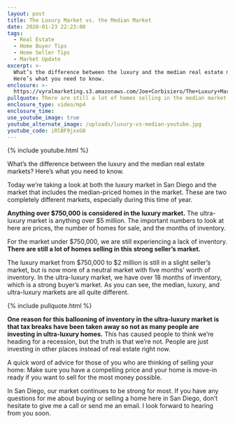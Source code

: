 ```yaml
---
layout: post
title: The Luxury Market vs. the Median Market
date: 2020-01-23 22:23:00
tags:
  - Real Estate
  - Home Buyer Tips
  - Home Seller Tips
  - Market Update
excerpt: >-
  What’s the difference between the luxury and the median real estate markets?
  Here’s what you need to know.
enclosure: >-
  https://vyralmarketing.s3.amazonaws.com/Joe+Corbisiero/The+Luxury+Market+vs.+the+Median+Market+(1).mp4
pullquote: There are still a lot of homes selling in the median market.
enclosure_type: video/mp4
enclosure_time:
use_youtube_image: true
youtube_alternate_image: /uploads/luxury-vs-median-youtube.jpg
youtube_code: iRlBF9jxxG0
---
```


{% include youtube.html %}

What’s the difference between the luxury and the median real estate markets? Here’s what you need to know.

Today we’re taking a look at both the luxury market in San Diego and the market that includes the median-priced homes in the market. These are two completely different markets, especially during this time of year.

**Anything over $750,000 is considered in the luxury market.** The ultra-luxury market is anything over $5 million. The important numbers to look at here are prices, the number of homes for sale, and the months of inventory.&nbsp;

For the market under $750,000, we are still experiencing a lack of inventory. **There are still a lot of homes selling in this strong seller’s market.**

The luxury market from $750,000 to $2 million is still in a slight seller’s market, but is now more of a neutral market with five months’ worth of inventory. In the ultra-luxury market, we have over 18 months of inventory, which is a strong buyer’s market. As you can see, the median, luxury, and ultra-luxury markets are all quite different.&nbsp;

{% include pullquote.html %}

**One reason for this ballooning of inventory in the ultra-luxury market is that tax breaks have been taken away so not as many people are investing in ultra-luxury homes.** This has caused people to think we’re heading for a recession, but the truth is that we’re not. People are just investing in other places instead of real estate right now.

A quick word of advice for those of you who are thinking of selling your home: Make sure you have a compelling price and your home is move-in ready if you want to sell for the most money possible.

In San Diego, our market continues to be strong for most. If you have any questions for me about buying or selling a home here in San Diego, don’t hesitate to give me a call or send me an email. I look forward to hearing from you soon.
